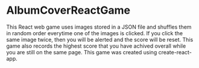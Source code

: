 # AlbumCoverReactGame

This React web game uses images stored in a JSON file and shuffles them in random order everytime one of the images is clicked. If you click the same image twice, then you will be alerted and the score will be reset. This game also records the highest score that you have achived overall while you are still on the same page. This game was created using create-react-app.
